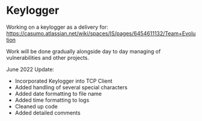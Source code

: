 # Keylogger

Working on a keylogger as a delivery for:  
https://casumo.atlassian.net/wiki/spaces/IS/pages/6454611132/Team+Evolution

Work will be done gradually alongside day to day managing of vulnerabilities and other projects. 

June 2022 Update: 

- Incorporated Keylogger into TCP Client
- Added handling of several special characters
- Added date formatting to file name
- Added time formatting to logs
- Cleaned up code
- Added detailed comments
